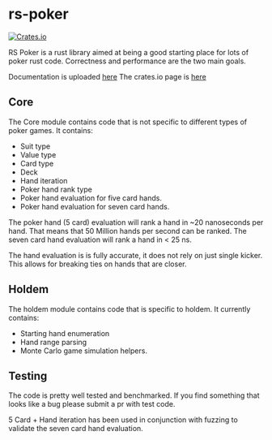 # rs-poker

[![Crates.io](https://img.shields.io/crates/v/rs-poker.svg)](https://crates.io/crates/rs-poker)

RS Poker is a rust library aimed at being a good starting place
for lots of poker rust code. Correctness and performance are the two main goals.

Documentation is uploaded [here](https://docs.rs/rs_poker)
The crates.io page is [here](https://crates.io/crates/rs_poker)

## Core

The Core module contains code that is not specific to different
types of poker games. It contains:

* Suit type
* Value type
* Card type
* Deck
* Hand iteration
* Poker hand rank type
* Poker hand evaluation for five card hands.
* Poker hand evaluation for seven card hands.

The poker hand (5 card) evaluation will rank a hand in ~20 nanoseconds
per hand. That means that 50 Million hands per second can be
ranked. The seven card hand evaluation will rank a hand in < 25 ns.

The hand evaluation is is fully accurate, it does not rely on just single
kicker. This allows for breaking ties on hands that are closer.


## Holdem

The holdem module contains code that is specific to holdem. It
currently contains:

* Starting hand enumeration
* Hand range parsing
* Monte Carlo game simulation helpers.

## Testing

The code is pretty well tested and benchmarked. If you find
something that looks like a bug please submit a pr with test
code.

5 Card + Hand iteration has been used in conjunction with fuzzing to validate
the seven card hand evaluation.
